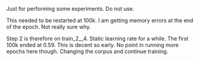 Just for performing some experiments. Do not use.

This needed to be restarted at 100k. I am getting memory errors at the end of the epoch. Not really sure why. 

Step 2 is therefore on train_2__4. Static learning rate for a while. The first 100k ended at 0.59. This is decent so early. No point in running more epochs here though. Changing the corpus and continue training.


